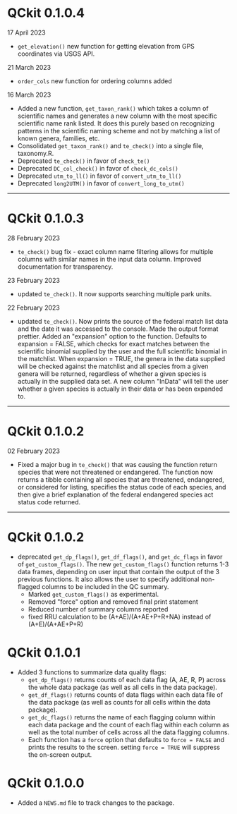 # QCkit 0.1.0.4
17 April 2023

* `get_elevation()` new function for getting elevation from GPS coordinates via USGS API.

21 March 2023 

* `order_cols` new function for ordering columns added 

16 March 2023

* Added a new function, `get_taxon_rank()` which takes a column of scientific names and generates a new column with the most specific scientific name rank listed. It does this purely based on recognizing patterns in the scientific naming scheme and not by matching a list of known genera, families, etc.
* Consolidated `get_taxon_rank()` and `te_check()` into a single file, taxonomy.R.
* Deprecated `te_check()` in favor of `check_te()`
* Deprecated `DC_col_check()` in favor of `check_dc_cols()`
* Deprecated `utm_to_ll()` in favor of `convert_utm_to_ll()`
* Deprecated `long2UTM()` in favor of `convert_long_to_utm()`

***

# QCkit 0.1.0.3
28 February 2023 

* `te_check()` bug fix - exact column name filtering allows for multiple columns with similar names in the input data column. Improved documentation for transparency.

23 February 2023

* updated `te_check()`. It now supports searching multiple park units.

22 February 2023

* updated `te_check()`. Now prints the source of the federal match list data and the date it was accessed to the console. Made the output format prettier. Added an "expansion" option to the function. Defaults to expansion = FALSE, which checks for exact matches between the scientific binomial supplied by the user and the full scientific binomial in the matchlist. When expansion = TRUE, the genera in the data supplied will be checked against the matchlist and all species from a given genera will be returned, regardless of whether a given species is actually in the supplied data set. A new column "InData" will tell the user whether a given species is actually in their data or has been expanded to.

***

# QCkit 0.1.0.2
02 February 2023

* Fixed a major bug in `te_check()` that was causing the function return species that were not threatened or endangered. The function now returns a tibble containing all species that are threatened, endangered, or considered for listing, specifies the status code of each species, and then give a brief explanation of the federal endangered species act status code returned.

***

# QCkit 0.1.0.2

* deprecated `get_dp_flags()`, `get_df_flags()`, and `get_dc_flags` in favor of `get_custom_flags()`. The new `get_custom_flags()` function returns 1-3 data frames, depending on user input that contain the output of the 3 previous functions. It also allows the user to specify additional non-flagged columns to be included in the QC summary.
  * Marked `get_custom_flags()` as experimental.
  * Removed "force" option and removed final print statement
  * Reduced number of summary columns reported
  * fixed RRU calculation to be (A+AE)/(A+AE+P+R+NA) instead of (A+E)/(A+AE+P+R)

# QCkit 0.1.0.1

* Added 3 functions to summarize data quality flags:
  * `get_dp_flags()` returns counts of each data flag (A, AE, R, P) across the whole data package (as well as all cells in the data package).
  * `get_df_flags()` returns counts of data flags within each data file of the data package (as well as counts for all cells within the data package).
  * `get_dc_flags()` returns the name of each flagging column within each data package and the count of each flag within each column as well as the total number of cells across all the data flagging columns.
  * Each function has a `force` option that defaults to `force = FALSE` and prints the results to the screen. setting `force = TRUE` will suppress the on-screen output.

# QCkit 0.1.0.0

* Added a `NEWS.md` file to track changes to the package.
